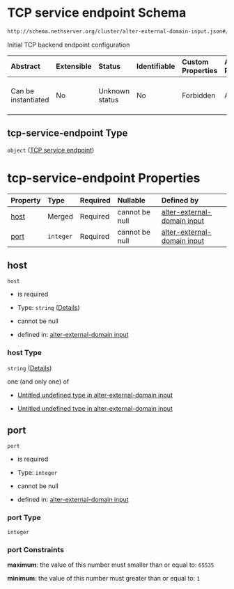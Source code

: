 # TCP service endpoint Schema

```txt
http://schema.nethserver.org/cluster/alter-external-domain-input.json#/$defs/tcp-service-endpoint
```

Initial TCP backend endpoint configuration

| Abstract            | Extensible | Status         | Identifiable | Custom Properties | Additional Properties | Access Restrictions | Defined In                                                                                            |
| :------------------ | :--------- | :------------- | :----------- | :---------------- | :-------------------- | :------------------ | :---------------------------------------------------------------------------------------------------- |
| Can be instantiated | No         | Unknown status | No           | Forbidden         | Allowed               | none                | [alter-external-domain-input.json\*](cluster/alter-external-domain-input.json "open original schema") |

## tcp-service-endpoint Type

`object` ([TCP service endpoint](alter-external-domain-input-defs-tcp-service-endpoint.md))

# tcp-service-endpoint Properties

| Property      | Type      | Required | Nullable       | Defined by                                                                                                                                                                                                                  |
| :------------ | :-------- | :------- | :------------- | :-------------------------------------------------------------------------------------------------------------------------------------------------------------------------------------------------------------------------- |
| [host](#host) | Merged    | Required | cannot be null | [alter-external-domain input](alter-external-domain-input-defs-tcp-service-endpoint-properties-host.md "http://schema.nethserver.org/cluster/alter-external-domain-input.json#/$defs/tcp-service-endpoint/properties/host") |
| [port](#port) | `integer` | Required | cannot be null | [alter-external-domain input](alter-external-domain-input-defs-tcp-service-endpoint-properties-port.md "http://schema.nethserver.org/cluster/alter-external-domain-input.json#/$defs/tcp-service-endpoint/properties/port") |

## host



`host`

* is required

* Type: `string` ([Details](alter-external-domain-input-defs-tcp-service-endpoint-properties-host.md))

* cannot be null

* defined in: [alter-external-domain input](alter-external-domain-input-defs-tcp-service-endpoint-properties-host.md "http://schema.nethserver.org/cluster/alter-external-domain-input.json#/$defs/tcp-service-endpoint/properties/host")

### host Type

`string` ([Details](alter-external-domain-input-defs-tcp-service-endpoint-properties-host.md))

one (and only one) of

* [Untitled undefined type in alter-external-domain input](alter-external-domain-input-defs-tcp-service-endpoint-properties-host-oneof-0.md "check type definition")

* [Untitled undefined type in alter-external-domain input](alter-external-domain-input-defs-tcp-service-endpoint-properties-host-oneof-1.md "check type definition")

## port



`port`

* is required

* Type: `integer`

* cannot be null

* defined in: [alter-external-domain input](alter-external-domain-input-defs-tcp-service-endpoint-properties-port.md "http://schema.nethserver.org/cluster/alter-external-domain-input.json#/$defs/tcp-service-endpoint/properties/port")

### port Type

`integer`

### port Constraints

**maximum**: the value of this number must smaller than or equal to: `65535`

**minimum**: the value of this number must greater than or equal to: `1`
